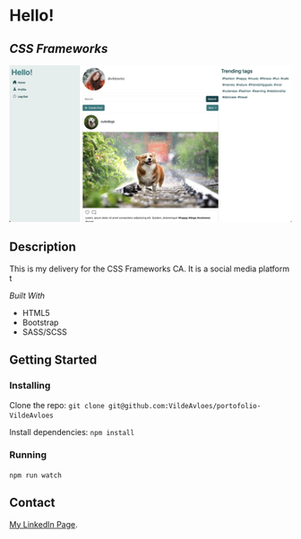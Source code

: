 # Hello!

## _CSS Frameworks_

![A screenshot of the portofolio page. The page has a navbar on top and in the middle there is a drawed photo of Vilde Avløs and a short description.](/src/assets/css-frameworks-screenshot.png)

## Description

This is my delivery for the CSS Frameworks CA. It is a social media platform t

_Built With_

- HTML5
- Bootstrap
- SASS/SCSS

## Getting Started

### Installing

Clone the repo:
`git clone git@github.com:VildeAvloes/portofolio-VildeAvloes`

Install dependencies:
`npm install`

### Running

`npm run watch`

## Contact

[My LinkedIn Page](https://www.linkedin.com/in/vilde-avloes/).
